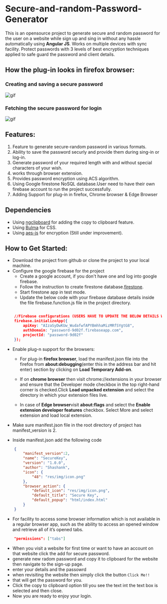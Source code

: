 # Secure-and-random-Password-Generator
This is an opensource project to generate secure and random password for the user on a website while sign up and sing in without any hassle automatically using **Angular JS**. 
Works on multiple devices with sync facility.
Protect passwords with 3 levels of best encryption techniques applied to safe guard the password and client details. 

## How the plug-in looks in firefox browser:

### Creating and saving a secure password

![gif](https://github.com/shashank136/Secure-and-random-Password-Generator/blob/master/res/img/save.gif)

### Fetching the secure password for login

![gif](https://github.com/shashank136/Secure-and-random-Password-Generator/blob/master/res/img/get.gif)

## Features:

1. Feature to generate secure-random password in various formats.
2. Ability to save the password securly and provide them during sing-in or log-in.
3. Generate password of your required length with and without special characters of your wish.
4. works through browser extension.
5. Provides password encryption using ACS algorithm.
6. Using Google firestone NoSQL database.User need to have their own firebase account to run the project successfully.
7. Adding Support for plug-in in firefox, Chrome browser & Edge Browser

## Dependencies 

* Using [ngclipboard](https://sachinchoolur.github.io/ngclipboard/) for adding the copy to clipboard feature.
* Using [Bulma](https://bulma.io/) for CSS.
* Using [aes-js](https://www.npmjs.com/package/aes-js) for encryption (Still under improvement).


## How to Get Started:

* Download the project from github or clone the project to your local machine.
* Configure the google firebase for the project
	* Create a google account, if you don't have one and log into google firebase.
	* Follow the instruction to create firestone database.[firestone](https://firebase.google.com/docs/firestore/quickstart?authuser=0).
	* Start firestone app in test mode.
	* Update the below code with your firebase database details inside the file firebase.function.js file in the project directory.
```json

	//Firebase configurations (USERS HAVE TO UPDATE THE BELOW DETAILS WITH THEIR OWN FIREBASE PROJECT DETAILS)
    firebase.initializeApp({
        apiKey: "AIzaSyDwKUw_WudafwfAPYBmhhaMizMRfSYgtG8",
        authDomain: "password-9d02f.firebaseapp.com",
        projectId: "password-9d02f"
    });
```
* Enable plug-n support for the browsers:
	* For plug-in **firefox browser**, load the manifest.json file into the firefox from **about:debugging**(enter this in the address bar and hit enter) section by clicking on **Load Temporary Add-on**.

	* If on **chrome browser** then visit chrome://extensions in your browser and ensure that the Developer mode checkbox in the top right-hand corner is checked.Click **Load unpacked extension** and select the directory in which your extension files live.

	* In case of **Edge browser**visit **about:flags** and select the **Enable extension developer features** checkbox. Select More and select extension and load local extension.

* Make sure manifest.json file in the root directory of project has manifest_version is 2.

* Inside manifest.json add the following code

```json
	{
		"manifest_version":2,
		"name": "SecureKey",
		"version": "1.0.0",
		"author": "Shashank",
		"icon": {
			"48": "res/img/icon.png"
		},
		"browser_action": {
			"default_icon": "res/img/icon.png",
			"default_title": "Secure Key",
			"default_popup": "html/index.html"
		}
	}
```

* For facility to access some browser information which is not available in a regular browser app, such as the ability to access an opened window and retrieve all of it’s opened tabs.

```json
	"permissions": ["tabs"]
```

* When you visit a website for first time or want to have an account on that website click the add for secure password.
* generate new radom password and copy it to clipboard for the website then navigate to the sign-up page.
* enter your details and the passowrd
* when revisiting the website then simply click the button ```Click Me!!```
* that will get the password for you.
* Click the copy to clipboard option till you see the text int the text box is selected and then close.
* Now you are ready to enjoy your login.

